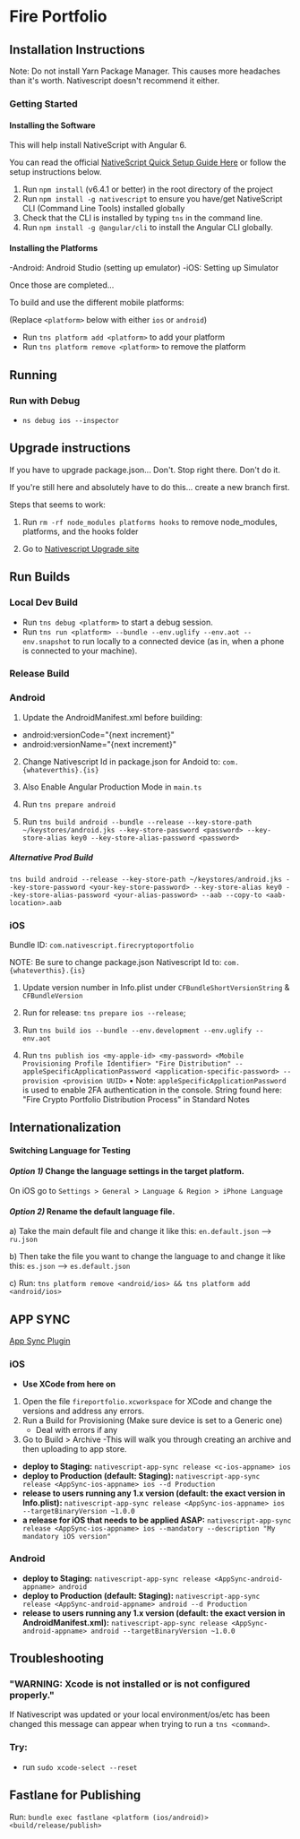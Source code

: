 # Fire Portfolio

## Installation Instructions

Note: Do not install Yarn Package Manager.  This causes more headaches than it's worth. Nativescript doesn't recommend it either.

### **Getting Started**

#### Installing the Software
This will help install NativeScript with Angular 6.

You can read the official [NativeScript Quick Setup Guide Here](https://docs.nativescript.org/start/quick-setup) or follow the setup instructions below.

1) Run `npm install` (v6.4.1 or better) in the root directory of the project
2) Run `npm install -g nativescript` to ensure you have/get NativeScript CLI (Command Line Tools) installed globally
3) Check that the CLI is installed by typing `tns` in the command line.
4) Run `npm install -g @angular/cli` to install the Angular CLI globally.

#### Installing the Platforms
-Android: Android Studio (setting up emulator)
-iOS: Setting up Simulator

Once those are completed...

To build and use the different mobile platforms:

(Replace `<platform>` below with either `ios` or `android`)

* Run `tns platform add <platform>` to add your platform
* Run `tns platform remove <platform>` to remove the platform

## Running

### Run with Debug
* `ns debug ios --inspector`



## Upgrade instructions

If you have to upgrade package.json... Don't.  Stop right there.  Don't do it.

If you're still here and absolutely have to do this... create a new branch first.

Steps that seems to work:
1) Run `rm -rf node_modules platforms hooks` to remove node_modules, platforms, and the hooks folder

2) Go to [Nativescript Upgrade site](https://docs.nativescript.org/releases/upgrade-instructions#upgrading-the-application)



## Run Builds

### Local Dev Build
* Run `tns debug <platform>` to start a debug session.
* Run `tns run <platform> --bundle --env.uglify --env.aot --env.snapshot` to run locally to a connected device (as in, when a phone is connected to your machine).

### Release Build

### Android

1) Update the AndroidManifest.xml before building:
* android:versionCode="{next increment}"
* android:versionName="{next increment}"

2) Change Nativescript Id in package.json for Andoid to: `com.{whateverthis}.{is}`

3) Also Enable Angular Production Mode in `main.ts`

4) Run `tns prepare android`

5) Run `tns build android --bundle --release --key-store-path ~/keystores/android.jks --key-store-password <password> --key-store-alias key0 --key-store-alias-password <password>`

##### Alternative Prod Build

`tns build android --release --key-store-path ~/keystores/android.jks --key-store-password <your-key-store-password> --key-store-alias key0 --key-store-alias-password <your-alias-password> --aab --copy-to <aab-location>.aab`

### iOS
Bundle ID: `com.nativescript.firecryptoportfolio`

NOTE: Be sure to change package.json Nativescript Id to: `com.{whateverthis}.{is}`

1) Update version number in Info.plist under `CFBundleShortVersionString` & `CFBundleVersion`

2) Run for release: `tns prepare ios --release`;

3) Run `tns build ios --bundle --env.development --env.uglify --env.aot`

4) Run `tns publish ios <my-apple-id> <my-password> <Mobile Provisioning Profile Identifier> "Fire Distribution" --appleSpecificApplicationPassword <application-specific-password> --provision <provision UUID>`
    • Note: `appleSpecificApplicationPassword` is used to enable 2FA authentication in the console.
    String found here: "Fire Crypto Portfolio Distribution Process" in Standard Notes


## Internationalization



#### Switching Language for Testing


#### *Option 1)* Change the language settings in the target platform.

On iOS go to `Settings > General > Language & Region > iPhone Language`



#### *Option 2)* Rename the default language file.

a) Take the main default file and change it like this: `en.default.json` --> `ru.json`

b) Then take the file you want to change the language to and change it like this: `es.json` --> `es.default.json`

c) Run: `tns platform remove <android/ios> && tns platform add <android/ios>`


## APP SYNC

[App Sync Plugin](https://github.com/EddyVerbruggen/nativescript-app-sync/tree/32aa1f15cc93738f5920e5a871fa3366e3b96a2e)

### iOS

* **Use XCode from here on**
1) Open the file `fireportfolio.xcworkspace` for XCode and change the versions and address any errors.
2) Run a Build for Provisioning (Make sure device is set to a Generic one)
    - Deal with errors if any
3) Go to Build > Archive
    -This will walk you through creating an archive and then uploading to app store.


* **deploy to Staging:** `nativescript-app-sync release <c-ios-appname> ios`
* **deploy to Production (default: Staging):** `nativescript-app-sync release <AppSync-ios-appname> ios --d Production`
* **release to users running any 1.x version (default: the exact version in Info.plist):** `nativescript-app-sync release <AppSync-ios-appname> ios --targetBinaryVersion ~1.0.0`
* **a release for iOS that needs to be applied ASAP:** `nativescript-app-sync release <AppSync-ios-appname> ios --mandatory --description "My mandatory iOS version"`

### Android
* **deploy to Staging:** `nativescript-app-sync release <AppSync-android-appname> android`
* **deploy to Production (default: Staging):** `nativescript-app-sync release <AppSync-android-appname> android --d Production`
* **release to users running any 1.x version (default: the exact version in AndroidManifest.xml):** `nativescript-app-sync release <AppSync-android-appname> android --targetBinaryVersion ~1.0.0`


## Troubleshooting

### "WARNING: Xcode is not installed or is not configured properly." 
If Nativescript was updated or your local environment/os/etc has been changed this message can appear when trying to run a `tns <command>`.

### Try:

* run `sudo xcode-select --reset`


## Fastlane for Publishing

Run: `bundle exec fastlane <platform (ios/android)> <build/release/publish>`
